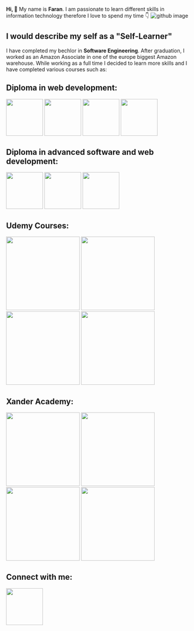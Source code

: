 
**Hi, :wave:** My name is **Faran**. I am passionate to learn different skills in information technology therefore I love to spend my time :point_down:
![github image](https://user-images.githubusercontent.com/92796969/204105725-d317d7fd-6a7f-4ddc-9bc4-c15fa796eb62.gif)

## I would describe my self as a "Self-Learner"

I have completed my bechlor in **Software Engineering**. After graduation, I worked as an Amazon Associate in one of the europe biggest Amazon warehouse. While working as a full time I decided to learn more skills and I have completed various courses such as:

## Diploma in web development:

<img src ='https://encrypted-tbn0.gstatic.com/images?q=tbn:ANd9GcQpngGRjYX1ca7qAADU3K6eGLj7ShQE3L2otdzfryl_Y9Ht2QRoQKYQbsXd36XIxMbYOw0&usqp=CAU' width=100> <img src ='https://cdn-icons-png.flaticon.com/512/888/888847.png' width=100> <img src ='https://static.javatpoint.com/bootstrappages/images/bootstrap-tutorial.png' width=100> <img src ='https://w7.pngwing.com/pngs/172/554/png-transparent-javascript-html-computer-software-web-browser-watermark-angle-text-rectangle.png' width=100>

## Diploma in advanced software and web development:

<img src ='https://upload.wikimedia.org/wikipedia/commons/thumb/0/0d/C_Sharp_wordmark.svg/1200px-C_Sharp_wordmark.svg.png' width=100> <img src ='https://icon2.cleanpng.com/20180403/zvw/kisspng-oracle-database-computer-icons-logo-encapsulated-p-storage-5ac32ed7d6c945.9928762115227409518798.jpg' width=100> <img src ='https://seeklogo.com/images/A/azure-sql-logo-3AE930D2AF-seeklogo.com.png' width=100>

## Udemy Courses:

<img src ='https://user-images.githubusercontent.com/92796969/204269395-da4d3b47-f6c0-4872-a27d-bb3f73eee3fb.png' width=200> <img src ='https://user-images.githubusercontent.com/92796969/204269880-75888592-6201-4293-b78f-2f42d8bd77e2.png' width=200> <img src ='https://user-images.githubusercontent.com/92796969/204270306-92cdd09f-8da1-4160-a699-83741d192c39.png' width=200> <img src ='https://user-images.githubusercontent.com/92796969/204270539-3283d511-ed47-4382-a135-c15c987ff029.png' width=200>

## Xander Academy:

<img src ='https://www.nicepng.com/png/detail/893-8937286_python-logo.png' width=200> <img src ='https://futurumresearch.com/wp-content/uploads/2020/01/aws-logo.png' width=200> <img src ='https://superhog-apim.developer.azure-api.net/content/926f6aaba773.png' width=200> <img src ='https://logos-world.net/wp-content/uploads/2020/11/GitHub-Logo.png' width=200>

## Connect with me:

[<img src ='https://cdn-icons-png.flaticon.com/512/174/174857.png' width=100>](https://www.linkedin.com/in/faran-muhammad-b635bb230/)


